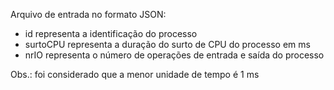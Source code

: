 Arquivo de entrada no formato JSON:

* id representa a identificação do processo
* surtoCPU representa a duração do surto de CPU do processo em ms
* nrIO representa o número de operações de entrada e saída do processo

Obs.: foi considerado que a menor unidade de tempo é 1 ms